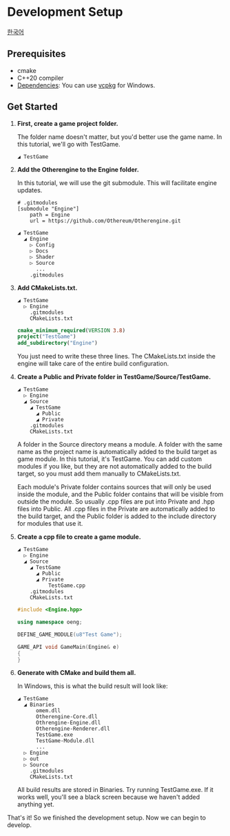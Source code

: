 # Development Setup

[한국어](../한국어/개발%20셋업.md)

## Prerequisites

* cmake
* C++20 compiler
* [Dependencies](https://github.com/Othereum/Otherengine#dependencies): You can use [vcpkg](https://github.com/microsoft/vcpkg) for Windows.

## Get Started

1. **First, create a game project folder.**

    The folder name doesn't matter, but you'd better use the game name. In this tutorial, we'll go with TestGame.

    ```text
    ◢ TestGame
    ```

1. **Add the Otherengine to the Engine folder.**

    In this tutorial, we will use the git submodule. This will facilitate engine updates.

    ```properties
    # .gitmodules
    [submodule "Engine"]
        path = Engine
        url = https://github.com/Othereum/Otherengine.git
    ```

    ```text
    ◢ TestGame
      ◢ Engine
        ▷ Config
        ▷ Docs
        ▷ Shader
        ▷ Source
          ...
        .gitmodules
    ```

1. **Add CMakeLists.txt.**

    ```text
    ◢ TestGame
      ▷ Engine
        .gitmodules
        CMakeLists.txt
    ```

    ```cmake
    cmake_minimum_required(VERSION 3.8)
    project("TestGame")
    add_subdirectory("Engine")
    ```

    You just need to write these three lines. The CMakeLists.txt inside the engine will take care of the entire build configuration.

1. **Create a Public and Private folder in TestGame/Source/TestGame.**

    ```text
    ◢ TestGame
      ▷ Engine
      ◢ Source
        ◢ TestGame
          ◢ Public
          ◢ Private
        .gitmodules
        CMakeLists.txt
    ```

    A folder in the Source directory means a module. A folder with the same name as the project name is automatically added to the build target as game module. In this tutorial, it's TestGame. You can add custom modules if you like, but they are not automatically added to the build target, so you must add them manually to CMakeLists.txt.

    Each module's Private folder contains sources that will only be used inside the module, and the Public folder contains that will be visible from outside the module. So usually .cpp files are put into Private and .hpp files into Public. All .cpp files in the Private are automatically added to the build target, and the Public folder is added to the include directory for modules that use it.

1. **Create a cpp file to create a game module.**

    ```text
    ◢ TestGame
      ▷ Engine
      ◢ Source
        ◢ TestGame
          ◢ Public
          ◢ Private
              TestGame.cpp
        .gitmodules
        CMakeLists.txt
    ```

    ```cpp
    #include <Engine.hpp>

    using namespace oeng;

    DEFINE_GAME_MODULE(u8"Test Game");

    GAME_API void GameMain(Engine& e)
    {
    }
    ```

1. **Generate with CMake and build them all.**

    In Windows, this is what the build result will look like:

    ```text
    ◢ TestGame
      ◢ Binaries
          omem.dll
          Otherengine-Core.dll
          Othrengine-Engine.dll
          Otherengine-Renderer.dll
          TestGame.exe
          TestGame-Module.dll
          ...
      ▷ Engine
      ▷ out
      ▷ Source
        .gitmodules
        CMakeLists.txt
    ```

    All build results are stored in Binaries. Try running TestGame.exe. If it works well, you'll see a black screen because we haven't added anything yet.

That's it! So we finished the development setup. Now we can begin to develop.
